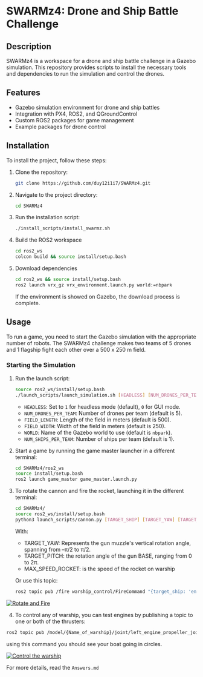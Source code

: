 # SWARMz4: Drone and Ship Battle Challenge

## Description
SWARMz4 is a workspace for a drone and ship battle challenge in a Gazebo simulation. This repository provides scripts to install the necessary tools and dependencies to run the simulation and control the drones.

## Features
- Gazebo simulation environment for drone and ship battles
- Integration with PX4, ROS2, and QGroundControl
- Custom ROS2 packages for game management
- Example packages for drone control

## Installation
To install the project, follow these steps:
1. Clone the repository:
    ```bash
    git clone https://github.com/duy12i1i7/SWARMz4.git
    ```
2. Navigate to the project directory:
    ```bash
    cd SWARMz4
    ```
3. Run the installation script:
    ```bash
    ./install_scripts/install_swarmz.sh
    ```
4. Build the ROS2 workspace
    ```bash
    cd ros2_ws
    colcon build && source install/setup.bash
    ```
5. Download dependencies
    ```bash
    cd ros2_ws && source install/setup.bash
    ros2 launch vrx_gz vrx_environment.launch.py world:=nbpark
    ```
    If the environment is showed on Gazebo, the download process is complete. 


## Usage
To run a game, you need to start the Gazebo simulation with the appropriate number of robots. The SWARMz4 challenge makes two teams of 5 drones and 1 flagship fight each other over a 500 x 250 m field.

### Starting the Simulation
1. Run the launch script:
    ```bash
    source ros2_ws/install/setup.bash
    ./launch_scripts/launch_simulation.sh [HEADLESS] [NUM_DRONES_PER_TEAM] [FIELD_LENGTH] [FIELD_WIDTH] [WORLD] [NUM_SHIPS_PER_TEAM]
    ```
    - `HEADLESS`: Set to `1` for headless mode (default), `0` for GUI mode.
    - `NUM_DRONES_PER_TEAM`: Number of drones per team (default is 5).
    - `FIELD_LENGTH`: Length of the field in meters (default is 500).
    - `FIELD_WIDTH`: Width of the field in meters (default is 250).
    - `WORLD`: Name of the Gazebo world to use (default is `nbpark`).
    - `NUM_SHIPS_PER_TEAM`: Number of ships per team (default is 1).


2. Start a game by running the game master launcher in a different terminal:
    ```bash
    cd SWARMz4/ros2_ws
    source install/setup.bash
    ros2 launch game_master game_master.launch.py
    ```
3. To rotate the cannon and fire the rocket, launching it in the different terminal:
    ```bash
    cd SWARMz4/
    source ros2_ws/install/setup.bash
    python3 launch_scripts/cannon.py [TARGET_SHIP] [TARGET_YAW] [TARGET_PITCH] [MAX_SPEED_ROCKET] 
    ```
    With:
   - TARGET_YAW: Represents the gun muzzle's vertical rotation angle, spanning from –π/2 to π/2.
   - TARGET_PITCH: the rotation angle of the gun BASE, ranging from 0 to 2π.
   - MAX_SPEED_ROCKET: is the speed of the rocket on warship
  
   Or use this topic:
   ```bash
   ros2 topic pub /fire warship_control/FireCommand "{target_ship: 'enemy_ship', target_yaw: 1.57, target_pitch: 0.5, max_speed_rocket: 30.0}"

   ```

[![Rotate and Fire](https://img.youtube.com/vi/_z1kW_oepP8/0.jpg)](https://www.youtube.com/watch?v=_z1kW_oepP8)  

4. To control any of warship, you can test engines by publishing a topic to one or both of the thrusters:
```bash
ros2 topic pub /model/{Name_of_warship}/joint/left_engine_propeller_joint/cmd_thrust std_msgs/msg/Float64 "data: 150"
```
using this command you should see your boat going in circles.


[![Control the warship](https://img.youtube.com/vi/Spu8wt_rsx4/0.jpg)](https://www.youtube.com/watch?v=Spu8wt_rsx4)

For more details, read the `Answers.md`
